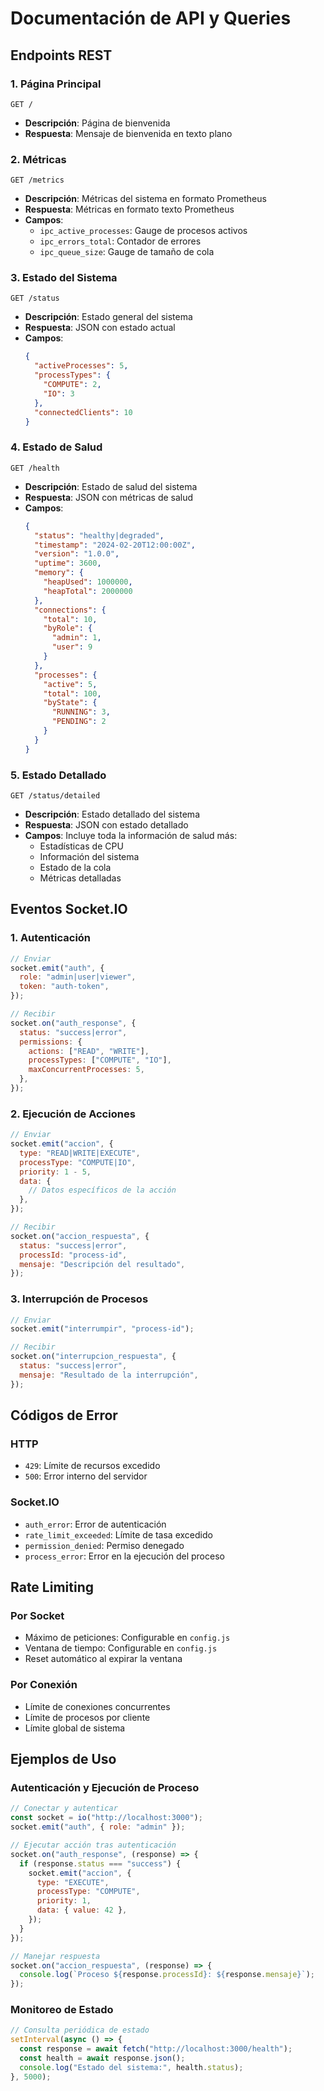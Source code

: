 # Documentación de API y Queries

## Endpoints REST

### 1. Página Principal

```http
GET /
```

- **Descripción**: Página de bienvenida
- **Respuesta**: Mensaje de bienvenida en texto plano

### 2. Métricas

```http
GET /metrics
```

- **Descripción**: Métricas del sistema en formato Prometheus
- **Respuesta**: Métricas en formato texto Prometheus
- **Campos**:
  - `ipc_active_processes`: Gauge de procesos activos
  - `ipc_errors_total`: Contador de errores
  - `ipc_queue_size`: Gauge de tamaño de cola

### 3. Estado del Sistema

```http
GET /status
```

- **Descripción**: Estado general del sistema
- **Respuesta**: JSON con estado actual
- **Campos**:
  ```json
  {
    "activeProcesses": 5,
    "processTypes": {
      "COMPUTE": 2,
      "IO": 3
    },
    "connectedClients": 10
  }
  ```

### 4. Estado de Salud

```http
GET /health
```

- **Descripción**: Estado de salud del sistema
- **Respuesta**: JSON con métricas de salud
- **Campos**:
  ```json
  {
    "status": "healthy|degraded",
    "timestamp": "2024-02-20T12:00:00Z",
    "version": "1.0.0",
    "uptime": 3600,
    "memory": {
      "heapUsed": 1000000,
      "heapTotal": 2000000
    },
    "connections": {
      "total": 10,
      "byRole": {
        "admin": 1,
        "user": 9
      }
    },
    "processes": {
      "active": 5,
      "total": 100,
      "byState": {
        "RUNNING": 3,
        "PENDING": 2
      }
    }
  }
  ```

### 5. Estado Detallado

```http
GET /status/detailed
```

- **Descripción**: Estado detallado del sistema
- **Respuesta**: JSON con estado detallado
- **Campos**: Incluye toda la información de salud más:
  - Estadísticas de CPU
  - Información del sistema
  - Estado de la cola
  - Métricas detalladas

## Eventos Socket.IO

### 1. Autenticación

```javascript
// Enviar
socket.emit("auth", {
  role: "admin|user|viewer",
  token: "auth-token",
});

// Recibir
socket.on("auth_response", {
  status: "success|error",
  permissions: {
    actions: ["READ", "WRITE"],
    processTypes: ["COMPUTE", "IO"],
    maxConcurrentProcesses: 5,
  },
});
```

### 2. Ejecución de Acciones

```javascript
// Enviar
socket.emit("accion", {
  type: "READ|WRITE|EXECUTE",
  processType: "COMPUTE|IO",
  priority: 1 - 5,
  data: {
    // Datos específicos de la acción
  },
});

// Recibir
socket.on("accion_respuesta", {
  status: "success|error",
  processId: "process-id",
  mensaje: "Descripción del resultado",
});
```

### 3. Interrupción de Procesos

```javascript
// Enviar
socket.emit("interrumpir", "process-id");

// Recibir
socket.on("interrupcion_respuesta", {
  status: "success|error",
  mensaje: "Resultado de la interrupción",
});
```

## Códigos de Error

### HTTP

- `429`: Límite de recursos excedido
- `500`: Error interno del servidor

### Socket.IO

- `auth_error`: Error de autenticación
- `rate_limit_exceeded`: Límite de tasa excedido
- `permission_denied`: Permiso denegado
- `process_error`: Error en la ejecución del proceso

## Rate Limiting

### Por Socket

- Máximo de peticiones: Configurable en `config.js`
- Ventana de tiempo: Configurable en `config.js`
- Reset automático al expirar la ventana

### Por Conexión

- Límite de conexiones concurrentes
- Límite de procesos por cliente
- Límite global de sistema

## Ejemplos de Uso

### Autenticación y Ejecución de Proceso

```javascript
// Conectar y autenticar
const socket = io("http://localhost:3000");
socket.emit("auth", { role: "admin" });

// Ejecutar acción tras autenticación
socket.on("auth_response", (response) => {
  if (response.status === "success") {
    socket.emit("accion", {
      type: "EXECUTE",
      processType: "COMPUTE",
      priority: 1,
      data: { value: 42 },
    });
  }
});

// Manejar respuesta
socket.on("accion_respuesta", (response) => {
  console.log(`Proceso ${response.processId}: ${response.mensaje}`);
});
```

### Monitoreo de Estado

```javascript
// Consulta periódica de estado
setInterval(async () => {
  const response = await fetch("http://localhost:3000/health");
  const health = await response.json();
  console.log("Estado del sistema:", health.status);
}, 5000);
```
